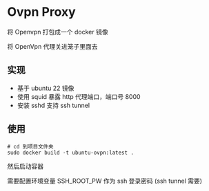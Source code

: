 # Ovpn Proxy
将 Openvpn 打包成一个 docker 镜像

将 OpenVpn 代理关进笼子里面去

## 实现
- 基于 ubuntu 22 镜像
- 使用 squid 暴露 http 代理端口，端口号 8000
- 安装 sshd 支持 ssh tunnel

## 使用
```
# cd 到项目文件夹
sudo docker build -t ubuntu-ovpn:latest .
```

然后启动容器

需要配置环境变量 SSH_ROOT_PW 作为 ssh 登录密码 (ssh tunnel 需要)

